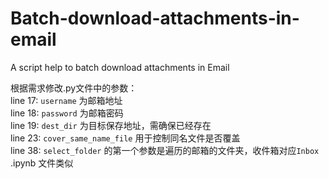 # Batch-download-attachments-in-email
A script help to batch download attachments in Email

根据需求修改.py文件中的参数：  
line 17: `username` 为邮箱地址  
line 18: `password` 为邮箱密码  
line 19: `dest_dir` 为目标保存地址，需确保已经存在  
line 23: `cover_same_name_file` 用于控制同名文件是否覆盖  
line 38: `select_folder` 的第一个参数是遍历的邮箱的文件夹，收件箱对应`Inbox`  
.ipynb 文件类似
